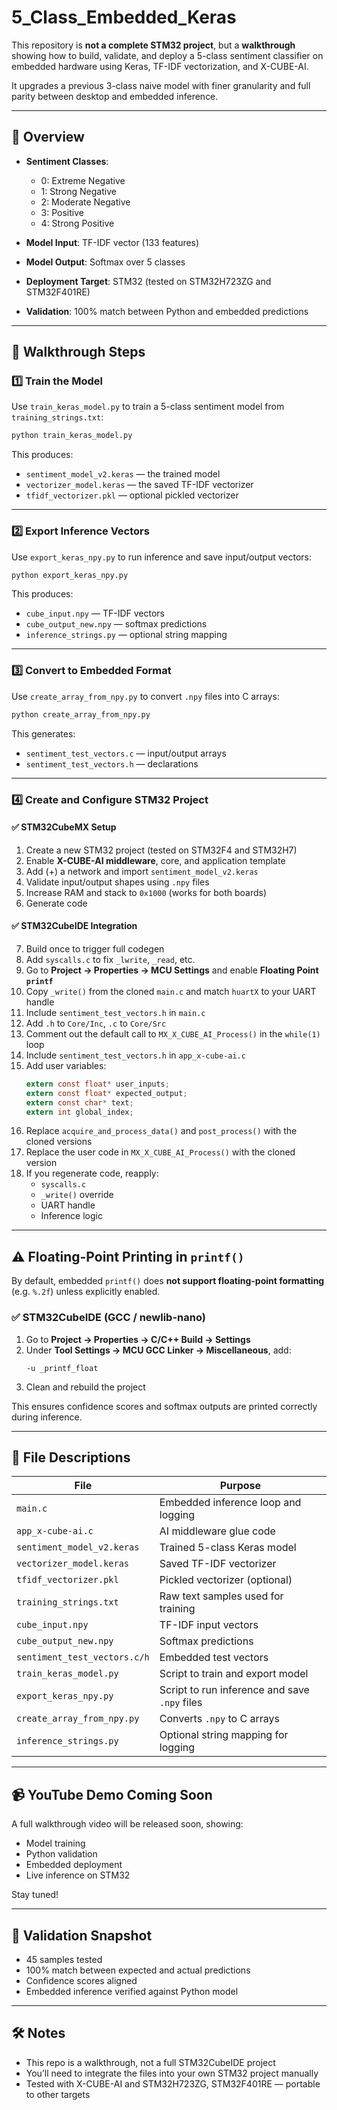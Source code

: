 
# 5_Class_Embedded_Keras

This repository is **not a complete STM32 project**, but a **walkthrough** showing how to build, validate, and deploy a 5-class sentiment classifier on embedded hardware using Keras, TF-IDF vectorization, and X-CUBE-AI.

It upgrades a previous 3-class naive model with finer granularity and full parity between desktop and embedded inference.

---

## 🎯 Overview

- **Sentiment Classes**:
  - 0: Extreme Negative  
  - 1: Strong Negative  
  - 2: Moderate Negative  
  - 3: Positive  
  - 4: Strong Positive

- **Model Input**: TF-IDF vector (133 features)  
- **Model Output**: Softmax over 5 classes  
- **Deployment Target**: STM32 (tested on STM32H723ZG and STM32F401RE)  
- **Validation**: 100% match between Python and embedded predictions

---

## 🧠 Walkthrough Steps

### 1️⃣ Train the Model

Use `train_keras_model.py` to train a 5-class sentiment model from `training_strings.txt`:

```bash
python train_keras_model.py
```

This produces:
- `sentiment_model_v2.keras` — the trained model  
- `vectorizer_model.keras` — the saved TF-IDF vectorizer  
- `tfidf_vectorizer.pkl` — optional pickled vectorizer

---

### 2️⃣ Export Inference Vectors

Use `export_keras_npy.py` to run inference and save input/output vectors:

```bash
python export_keras_npy.py
```

This produces:
- `cube_input.npy` — TF-IDF vectors  
- `cube_output_new.npy` — softmax predictions  
- `inference_strings.py` — optional string mapping

---

### 3️⃣ Convert to Embedded Format

Use `create_array_from_npy.py` to convert `.npy` files into C arrays:

```bash
python create_array_from_npy.py
```

This generates:
- `sentiment_test_vectors.c` — input/output arrays  
- `sentiment_test_vectors.h` — declarations

---

### 4️⃣ Create and Configure STM32 Project

#### ✅ STM32CubeMX Setup

1. Create a new STM32 project (tested on STM32F4 and STM32H7)
2. Enable **X-CUBE-AI middleware**, core, and application template
3. Add (+) a network and import `sentiment_model_v2.keras`
4. Validate input/output shapes using `.npy` files
5. Increase RAM and stack to `0x1000` (works for both boards)
6. Generate code

#### ✅ STM32CubeIDE Integration

7. Build once to trigger full codegen  
8. Add `syscalls.c` to fix `_lwrite`, `_read`, etc.  
9. Go to **Project → Properties → MCU Settings** and enable **Floating Point `printf`**  
10. Copy `_write()` from the cloned `main.c` and match `huartX` to your UART handle  
11. Include `sentiment_test_vectors.h` in `main.c`  
12. Add `.h` to `Core/Inc`, `.c` to `Core/Src`  
13. Comment out the default call to `MX_X_CUBE_AI_Process()` in the `while(1)` loop  
14. Include `sentiment_test_vectors.h` in `app_x-cube-ai.c`  
15. Add user variables:
    ```c
    extern const float* user_inputs;
    extern const float* expected_output;
    extern const char* text;
    extern int global_index;
    ```
16. Replace `acquire_and_process_data()` and `post_process()` with the cloned versions  
17. Replace the user code in `MX_X_CUBE_AI_Process()` with the cloned version  
18. If you regenerate code, reapply:
    - `syscalls.c`  
    - `_write()` override  
    - UART handle  
    - Inference logic

---

## ⚠️ Floating-Point Printing in `printf()`

By default, embedded `printf()` does **not support floating-point formatting** (e.g. `%.2f`) unless explicitly enabled.

### ✅ STM32CubeIDE (GCC / newlib-nano)

1. Go to **Project → Properties → C/C++ Build → Settings**  
2. Under **Tool Settings → MCU GCC Linker → Miscellaneous**, add:
   ```
   -u _printf_float
   ```
3. Clean and rebuild the project

This ensures confidence scores and softmax outputs are printed correctly during inference.

---

## 📁 File Descriptions

| File | Purpose |
|------|--------|
| `main.c` | Embedded inference loop and logging |
| `app_x-cube-ai.c` | AI middleware glue code |
| `sentiment_model_v2.keras` | Trained 5-class Keras model |
| `vectorizer_model.keras` | Saved TF-IDF vectorizer |
| `tfidf_vectorizer.pkl` | Pickled vectorizer (optional) |
| `training_strings.txt` | Raw text samples used for training |
| `cube_input.npy` | TF-IDF input vectors |
| `cube_output_new.npy` | Softmax predictions |
| `sentiment_test_vectors.c/h` | Embedded test vectors |
| `train_keras_model.py` | Script to train and export model |
| `export_keras_npy.py` | Script to run inference and save `.npy` files |
| `create_array_from_npy.py` | Converts `.npy` to C arrays |
| `inference_strings.py` | Optional string mapping for logging |

---

## 📹 YouTube Demo Coming Soon

A full walkthrough video will be released soon, showing:

- Model training  
- Python validation  
- Embedded deployment  
- Live inference on STM32

Stay tuned!

---

## 🧪 Validation Snapshot

- 45 samples tested  
- 100% match between expected and actual predictions  
- Confidence scores aligned  
- Embedded inference verified against Python model

---

## 🛠️ Notes

- This repo is a walkthrough, not a full STM32CubeIDE project  
- You’ll need to integrate the files into your own STM32 project manually  
- Tested with X-CUBE-AI and STM32H723ZG, STM32F401RE — portable to other targets


